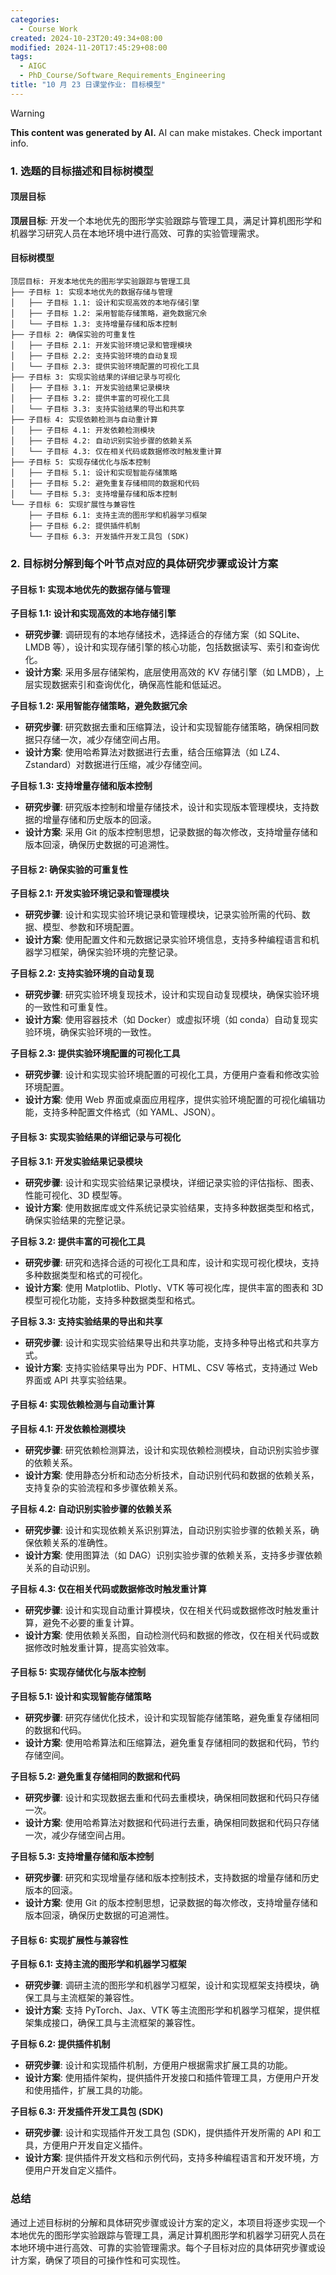 ```yaml
---
categories:
  - Course Work
created: 2024-10-23T20:49:34+08:00
modified: 2024-11-20T17:45:29+08:00
tags:
  - AIGC
  - PhD_Course/Software_Requirements_Engineering
title: "10 月 23 日课堂作业: 目标模型"
---
```


> [!WARNING]
> **This content was generated by AI.**
> AI can make mistakes. Check important info.

### 1. 选题的目标描述和目标树模型

#### 顶层目标

**顶层目标**: 开发一个本地优先的图形学实验跟踪与管理工具，满足计算机图形学和机器学习研究人员在本地环境中进行高效、可靠的实验管理需求。

#### 目标树模型

```plaintext
顶层目标: 开发本地优先的图形学实验跟踪与管理工具
├── 子目标 1: 实现本地优先的数据存储与管理
│   ├── 子目标 1.1: 设计和实现高效的本地存储引擎
│   ├── 子目标 1.2: 采用智能存储策略，避免数据冗余
│   └── 子目标 1.3: 支持增量存储和版本控制
├── 子目标 2: 确保实验的可重复性
│   ├── 子目标 2.1: 开发实验环境记录和管理模块
│   ├── 子目标 2.2: 支持实验环境的自动复现
│   └── 子目标 2.3: 提供实验环境配置的可视化工具
├── 子目标 3: 实现实验结果的详细记录与可视化
│   ├── 子目标 3.1: 开发实验结果记录模块
│   ├── 子目标 3.2: 提供丰富的可视化工具
│   └── 子目标 3.3: 支持实验结果的导出和共享
├── 子目标 4: 实现依赖检测与自动重计算
│   ├── 子目标 4.1: 开发依赖检测模块
│   ├── 子目标 4.2: 自动识别实验步骤的依赖关系
│   └── 子目标 4.3: 仅在相关代码或数据修改时触发重计算
├── 子目标 5: 实现存储优化与版本控制
│   ├── 子目标 5.1: 设计和实现智能存储策略
│   ├── 子目标 5.2: 避免重复存储相同的数据和代码
│   └── 子目标 5.3: 支持增量存储和版本控制
└── 子目标 6: 实现扩展性与兼容性
    ├── 子目标 6.1: 支持主流的图形学和机器学习框架
    ├── 子目标 6.2: 提供插件机制
    └── 子目标 6.3: 开发插件开发工具包 (SDK)
```

### 2. 目标树分解到每个叶节点对应的具体研究步骤或设计方案

#### 子目标 1: 实现本地优先的数据存储与管理

**子目标 1.1: 设计和实现高效的本地存储引擎**
- **研究步骤**: 调研现有的本地存储技术，选择适合的存储方案（如 SQLite、LMDB 等），设计和实现存储引擎的核心功能，包括数据读写、索引和查询优化。
- **设计方案**: 采用多层存储架构，底层使用高效的 KV 存储引擎（如 LMDB），上层实现数据索引和查询优化，确保高性能和低延迟。

**子目标 1.2: 采用智能存储策略，避免数据冗余**
- **研究步骤**: 研究数据去重和压缩算法，设计和实现智能存储策略，确保相同数据只存储一次，减少存储空间占用。
- **设计方案**: 使用哈希算法对数据进行去重，结合压缩算法（如 LZ4、Zstandard）对数据进行压缩，减少存储空间。

**子目标 1.3: 支持增量存储和版本控制**
- **研究步骤**: 研究版本控制和增量存储技术，设计和实现版本管理模块，支持数据的增量存储和历史版本的回滚。
- **设计方案**: 采用 Git 的版本控制思想，记录数据的每次修改，支持增量存储和版本回滚，确保历史数据的可追溯性。

#### 子目标 2: 确保实验的可重复性

**子目标 2.1: 开发实验环境记录和管理模块**
- **研究步骤**: 设计和实现实验环境记录和管理模块，记录实验所需的代码、数据、模型、参数和环境配置。
- **设计方案**: 使用配置文件和元数据记录实验环境信息，支持多种编程语言和机器学习框架，确保实验环境的完整记录。

**子目标 2.2: 支持实验环境的自动复现**
- **研究步骤**: 研究实验环境复现技术，设计和实现自动复现模块，确保实验环境的一致性和可重复性。
- **设计方案**: 使用容器技术（如 Docker）或虚拟环境（如 conda）自动复现实验环境，确保实验环境的一致性。

**子目标 2.3: 提供实验环境配置的可视化工具**
- **研究步骤**: 设计和实现实验环境配置的可视化工具，方便用户查看和修改实验环境配置。
- **设计方案**: 使用 Web 界面或桌面应用程序，提供实验环境配置的可视化编辑功能，支持多种配置文件格式（如 YAML、JSON）。

#### 子目标 3: 实现实验结果的详细记录与可视化

**子目标 3.1: 开发实验结果记录模块**
- **研究步骤**: 设计和实现实验结果记录模块，详细记录实验的评估指标、图表、性能可视化、3D 模型等。
- **设计方案**: 使用数据库或文件系统记录实验结果，支持多种数据类型和格式，确保实验结果的完整记录。

**子目标 3.2: 提供丰富的可视化工具**
- **研究步骤**: 研究和选择合适的可视化工具和库，设计和实现可视化模块，支持多种数据类型和格式的可视化。
- **设计方案**: 使用 Matplotlib、Plotly、VTK 等可视化库，提供丰富的图表和 3D 模型可视化功能，支持多种数据类型和格式。

**子目标 3.3: 支持实验结果的导出和共享**
- **研究步骤**: 设计和实现实验结果导出和共享功能，支持多种导出格式和共享方式。
- **设计方案**: 支持实验结果导出为 PDF、HTML、CSV 等格式，支持通过 Web 界面或 API 共享实验结果。

#### 子目标 4: 实现依赖检测与自动重计算

**子目标 4.1: 开发依赖检测模块**
- **研究步骤**: 研究依赖检测算法，设计和实现依赖检测模块，自动识别实验步骤的依赖关系。
- **设计方案**: 使用静态分析和动态分析技术，自动识别代码和数据的依赖关系，支持复杂的实验流程和多步骤依赖关系。

**子目标 4.2: 自动识别实验步骤的依赖关系**
- **研究步骤**: 设计和实现依赖关系识别算法，自动识别实验步骤的依赖关系，确保依赖关系的准确性。
- **设计方案**: 使用图算法（如 DAG）识别实验步骤的依赖关系，支持多步骤依赖关系的自动识别。

**子目标 4.3: 仅在相关代码或数据修改时触发重计算**
- **研究步骤**: 设计和实现自动重计算模块，仅在相关代码或数据修改时触发重计算，避免不必要的重复计算。
- **设计方案**: 使用依赖关系图，自动检测代码和数据的修改，仅在相关代码或数据修改时触发重计算，提高实验效率。

#### 子目标 5: 实现存储优化与版本控制

**子目标 5.1: 设计和实现智能存储策略**
- **研究步骤**: 研究存储优化技术，设计和实现智能存储策略，避免重复存储相同的数据和代码。
- **设计方案**: 使用哈希算法和压缩算法，避免重复存储相同的数据和代码，节约存储空间。

**子目标 5.2: 避免重复存储相同的数据和代码**
- **研究步骤**: 设计和实现数据去重和代码去重模块，确保相同数据和代码只存储一次。
- **设计方案**: 使用哈希算法对数据和代码进行去重，确保相同数据和代码只存储一次，减少存储空间占用。

**子目标 5.3: 支持增量存储和版本控制**
- **研究步骤**: 研究和实现增量存储和版本控制技术，支持数据的增量存储和历史版本的回滚。
- **设计方案**: 使用 Git 的版本控制思想，记录数据的每次修改，支持增量存储和版本回滚，确保历史数据的可追溯性。

#### 子目标 6: 实现扩展性与兼容性

**子目标 6.1: 支持主流的图形学和机器学习框架**
- **研究步骤**: 调研主流的图形学和机器学习框架，设计和实现框架支持模块，确保工具与主流框架的兼容性。
- **设计方案**: 支持 PyTorch、Jax、VTK 等主流图形学和机器学习框架，提供框架集成接口，确保工具与主流框架的兼容性。

**子目标 6.2: 提供插件机制**
- **研究步骤**: 设计和实现插件机制，方便用户根据需求扩展工具的功能。
- **设计方案**: 使用插件架构，提供插件开发接口和插件管理工具，方便用户开发和使用插件，扩展工具的功能。

**子目标 6.3: 开发插件开发工具包 (SDK)**
- **研究步骤**: 设计和实现插件开发工具包 (SDK)，提供插件开发所需的 API 和工具，方便用户开发自定义插件。
- **设计方案**: 提供插件开发文档和示例代码，支持多种编程语言和开发环境，方便用户开发自定义插件。

### 总结

通过上述目标树的分解和具体研究步骤或设计方案的定义，本项目将逐步实现一个本地优先的图形学实验跟踪与管理工具，满足计算机图形学和机器学习研究人员在本地环境中进行高效、可靠的实验管理需求。每个子目标对应的具体研究步骤或设计方案，确保了项目的可操作性和可实现性。
